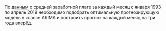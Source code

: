 По [данным](http://sophist.hse.ru/exes/tables/WAG_M.htm) о средней заработной плате за каждый месяц с января 1993 по апрель 2019 необходимо подобрать оптимальную прогнозирующую модель в классе ARIMA и построить прогноз на каждый месяц на три года вперёд.
